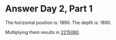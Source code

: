 # Answer Day 2, Part 1

The horizontal position is: 1890.
The depth is: 1890.

Multiplying them results in <u>2215080</u>.